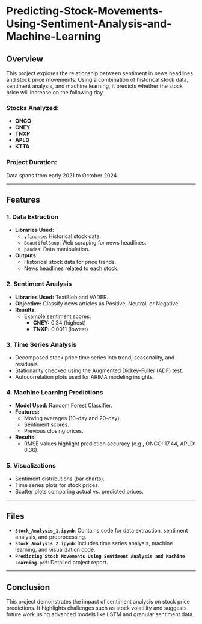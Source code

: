 # Predicting-Stock-Movements-Using-Sentiment-Analysis-and-Machine-Learning

## Overview
This project explores the relationship between sentiment in news headlines and stock price movements. Using a combination of historical stock data, sentiment analysis, and machine learning, it predicts whether the stock price will increase on the following day.

### Stocks Analyzed:
- **ONCO**
- **CNEY**
- **TNXP**
- **APLD**
- **KTTA**

### Project Duration:
Data spans from early 2021 to October 2024.

---

## Features

### 1. Data Extraction
- **Libraries Used:**
  - `yfinance`: Historical stock data.
  - `BeautifulSoup`: Web scraping for news headlines.
  - `pandas`: Data manipulation.
- **Outputs:**
  - Historical stock data for price trends.
  - News headlines related to each stock.

### 2. Sentiment Analysis
- **Libraries Used:** TextBlob and VADER.
- **Objective:** Classify news articles as Positive, Neutral, or Negative.
- **Results:**
  - Example sentiment scores:
    - **CNEY:** 0.34 (highest)
    - **TNXP:** 0.0011 (lowest)

### 3. Time Series Analysis
- Decomposed stock price time series into trend, seasonality, and residuals.
- Stationarity checked using the Augmented Dickey-Fuller (ADF) test.
- Autocorrelation plots used for ARIMA modeling insights.

### 4. Machine Learning Predictions
- **Model Used:** Random Forest Classifier.
- **Features:**
  - Moving averages (10-day and 20-day).
  - Sentiment scores.
  - Previous closing prices.
- **Results:**
  - RMSE values highlight prediction accuracy (e.g., ONCO: 17.44, APLD: 0.36).

### 5. Visualizations
- Sentiment distributions (bar charts).
- Time series plots for stock prices.
- Scatter plots comparing actual vs. predicted prices.

---

## Files
- **`Stock_Analysis_1.ipynb`**: Contains code for data extraction, sentiment analysis, and preprocessing.
- **`Stock_Analysis_2.ipynb`**: Includes time series analysis, machine learning, and visualization code.
- **`Predicting Stock Movements Using Sentiment Analysis and Machine Learning.pdf`**: Detailed project report.

---

## Conclusion
This project demonstrates the impact of sentiment analysis on stock price predictions. It highlights challenges such as stock volatility and suggests future work using advanced models like LSTM and granular sentiment data.
